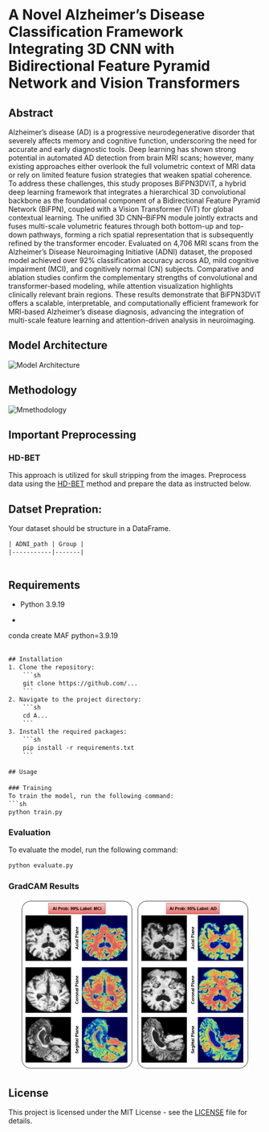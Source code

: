 # A Novel Alzheimer’s Disease Classification Framework Integrating 3D CNN with Bidirectional Feature Pyramid Network and Vision Transformers

## Abstract
Alzheimer’s disease (AD) is a progressive neurodegenerative disorder that severely affects memory and cognitive function, underscoring the need for accurate and early diagnostic tools. Deep learning has shown strong potential in automated AD detection from brain MRI scans; however, many existing approaches either overlook the full volumetric context of MRI data or rely on limited feature fusion strategies that weaken spatial coherence. To address these challenges, this study proposes BiFPN3DViT, a hybrid deep learning framework that integrates a hierarchical 3D convolutional backbone as the foundational component of a Bidirectional Feature Pyramid Network (BiFPN), coupled with a Vision Transformer (ViT) for global contextual learning. The unified 3D CNN–BiFPN module jointly extracts and fuses multi-scale volumetric features through both bottom-up and top-down pathways, forming a rich spatial representation that is subsequently refined by the transformer encoder. Evaluated on 4,706 MRI scans from the Alzheimer’s Disease Neuroimaging Initiative (ADNI) dataset, the proposed model achieved over 92\% classification accuracy across AD, mild cognitive impairment (MCI), and cognitively normal (CN) subjects. Comparative and ablation studies confirm the complementary strengths of convolutional and transformer-based modeling, while attention visualization highlights clinically relevant brain regions. These results demonstrate that BiFPN3DViT offers a scalable, interpretable, and computationally efficient framework for MRI-based Alzheimer’s disease diagnosis, advancing the integration of multi-scale feature learning and attention-driven analysis in neuroimaging.

## Model Architecture
![Model Architecture](images/arch_diag.png)

## Methodology
![Mmethodology](images/Methodology%20Diagram_2%20-%20Copy.png)


## Important Preprocessing

### HD-BET
This approach is utilized for skull stripping from the images. Preprocess data using the [HD-BET](https://github.com/MIC-DKFZ/HD-BET) method and prepare the data as instructed below.

## Datset Prepration:
Your dataset should be structure in a DataFrame.
```
| ADNI_path | Group |
|-----------|-------|


```
## Requirements
- Python 3.9.19
- ```sh
conda create MAF python=3.9.19
```

## Installation
1. Clone the repository:
    ```sh
    git clone https://github.com/...
    ```
2. Navigate to the project directory:
    ```sh
    cd A...
    ```
3. Install the required packages:
    ```sh
    pip install -r requirements.txt
    ```

## Usage

### Training
To train the model, run the following command:
```sh
python train.py
```

### Evaluation
To evaluate the model, run the following command:
```sh
python evaluate.py
```

### GradCAM Results
<p align="center">
    <img src="images/GradCAM1.png" alt="GradCAM Result 1" width="45%">
    <img src="images/GradCAM2.png" alt="GradCAM Result 2" width="45%">
</p>


## License
This project is licensed under the MIT License - see the [LICENSE](LICENSE) file for details.

